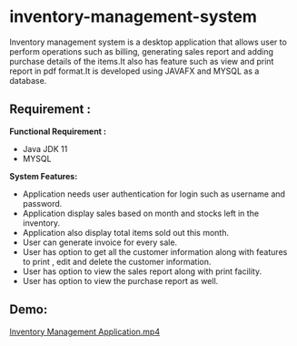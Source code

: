 # inventory-management-system
Inventory management system is a desktop application that allows user to perform operations such as billing, generating sales report and adding purchase details of the items.It also has feature such as view and print report in pdf format.It is developed using JAVAFX and MYSQL as a database.

## Requirement :

**Functional Requirement :**
- Java JDK 11
- MYSQL

**System Features:**
-  Application needs user authentication for login such as username and password.
-  Application display sales based on month and stocks left in the inventory.
-  Application also display total items sold out this month.
-  User can generate invoice for every sale.
-  User has option to get all the customer information along with features to print , edit and delete the customer information.
-  User has option to view the sales report along with print facility.
-  User has option to view the purchase report as well.

## Demo:

[Inventory Management Application.mp4](Inventory%20Management%20Application.mp4)

